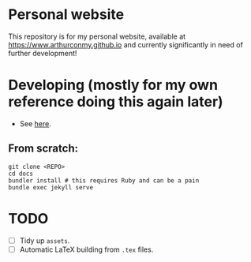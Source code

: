 # Personal website

This repository is for my personal website, available at https://www.arthurconmy.github.io and currently significantly in need of further development!

# Developing (mostly for my own reference doing this again later)

* See [here](https://docs.github.com/en/pages/setting-up-a-github-pages-site-with-jekyll/testing-your-github-pages-site-locally-with-jekyll).

## From scratch:

```
git clone <REPO>
cd docs
bundler install # this requires Ruby and can be a pain
bundle exec jekyll serve
```

# TODO

- [ ] Tidy up `assets`.
- [ ] Automatic LaTeX building from `.tex` files.